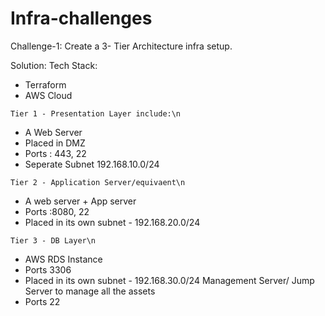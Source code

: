 # Infra-challenges

Challenge-1:
Create a 3- Tier Architecture infra setup.

Solution:
Tech Stack:
 - Terraform
  - AWS Cloud
  
```Tier 1 - Presentation Layer include:\n```
   - A Web Server 
   - Placed in DMZ
   - Ports : 443, 22
   - Seperate Subnet 192.168.10.0/24
   
 ```Tier 2 - Application Server/equivaent\n```
   - A web server + App server
   - Ports :8080, 22
   - Placed in its own subnet - 192.168.20.0/24
   
 ```Tier 3 - DB Layer\n```
   - AWS RDS Instance
   - Ports 3306
   - Placed in its own subnet - 192.168.30.0/24
   Management Server/ Jump Server to manage all the assets
   - Ports 22
  
   
